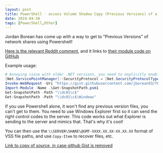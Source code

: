 ```yaml
---
layout: post
title: PowerShell - access Volume Shadow Copy (Previous Versions) of a network share
date: 2019-04-30
tags: [PowerShell,Other]
---
```


Jordan Borean has come up with a way to get to 
"Previous Versions" of network shares using Powershell!

[Here is the relevant Reddit comment](https://www.reddit.com/r/PowerShell/comments/b2wenl/using_deviceiocontrol_and_fsctl_srv_enumerate/eiy0j03/),
and it links to [their module code on GitHub](https://gist.github.com/jborean93/f60da33b08f8e1d5e0ef545b0a4698a0)

Example usage:

```powershell
# Annoying issue with older .NET versions, you need to explicitly enable TLS 1.2 for TLS 1.2 only sites
[Net.ServicePointManager]::SecurityProtocol = [Net.SecurityProtocolType]::Tls12
Invoke-WebRequest -Uri "https://gist.githubusercontent.com/jborean93/f60da33b08f8e1d5e0ef545b0a4698a0/raw/7657ad8e24c595db8ad563cc6dbc434c2bbc01f6/Get-SnapshotPath.psm1" -OutFile Get-SnapshotPath.psm1
Import-Module -Name .\Get-SnapshotPath.psm1
Get-SnapshotPath -Path "\\dc01\c$"
Get-SnapshotPath -Path "\\dc01\c$\Windows"
```

If you use Powershell alone,
it won't find any previous version files, you can't get to them. 
You need to use Windows Explorer first so it can send the right control codes to the server.
This code works out what Explorer is sending to the server and mimics that.
That's why it's cool!


You can then use the `\\SERVER\SHARE\@GMT-XXXX.XX.XX-XX.XX.XX` format of VSS file paths,
and use `Copy-Item` to recover files, etc.

[Link to copy of source, in case github Gist is removed](/static-files/2019-04-30-Get-SnapshotPath.psm1.txt)

